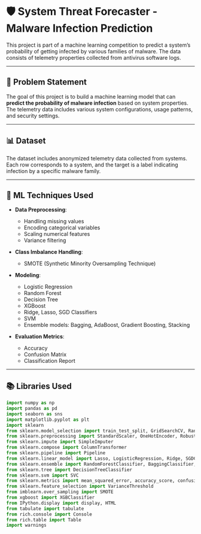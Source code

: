 # 🛡️ System Threat Forecaster - Malware Infection Prediction

This project is part of a machine learning competition to predict a system’s probability of getting infected by various families of malware. The data consists of telemetry properties collected from antivirus software logs.

---

## 🚀 Problem Statement

The goal of this project is to build a machine learning model that can **predict the probability of malware infection** based on system properties. The telemetry data includes various system configurations, usage patterns, and security settings.

---

## 📊 Dataset

The dataset includes anonymized telemetry data collected from systems. Each row corresponds to a system, and the target is a label indicating infection by a specific malware family.

---

## 🧠 ML Techniques Used

- **Data Preprocessing**:
  - Handling missing values
  - Encoding categorical variables
  - Scaling numerical features
  - Variance filtering

- **Class Imbalance Handling**:
  - SMOTE (Synthetic Minority Oversampling Technique)

- **Modeling**:
  - Logistic Regression
  - Random Forest
  - Decision Tree
  - XGBoost
  - Ridge, Lasso, SGD Classifiers
  - SVM
  - Ensemble models: Bagging, AdaBoost, Gradient Boosting, Stacking

- **Evaluation Metrics**:
  - Accuracy
  - Confusion Matrix
  - Classification Report

---

## 📚 Libraries Used

```python
import numpy as np
import pandas as pd
import seaborn as sns
import matplotlib.pyplot as plt
import sklearn
from sklearn.model_selection import train_test_split, GridSearchCV, RandomizedSearchCV
from sklearn.preprocessing import StandardScaler, OneHotEncoder, RobustScaler, LabelEncoder, MinMaxScaler
from sklearn.impute import SimpleImputer
from sklearn.compose import ColumnTransformer
from sklearn.pipeline import Pipeline
from sklearn.linear_model import Lasso, LogisticRegression, Ridge, SGDClassifier
from sklearn.ensemble import RandomForestClassifier, BaggingClassifier, AdaBoostClassifier, GradientBoostingClassifier, StackingClassifier
from sklearn.tree import DecisionTreeClassifier
from sklearn.svm import SVC
from sklearn.metrics import mean_squared_error, accuracy_score, confusion_matrix, classification_report
from sklearn.feature_selection import VarianceThreshold
from imblearn.over_sampling import SMOTE
from xgboost import XGBClassifier
from IPython.display import display, HTML
from tabulate import tabulate
from rich.console import Console
from rich.table import Table
import warnings
